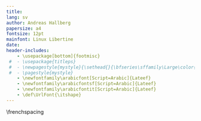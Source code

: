 ```yaml
---
title:
lang: sv
author: Andreas Hallberg
papersize: a4
fontsize: 12pt
mainfont: Linux Libertine
date:
header-includes:
    - \usepackage[bottom]{footmisc} 
 #  - \usepackage{titleps}
 #  - \newpagestyle{mystyle}{\sethead{}{\bfseries\sffamily\Large\color{black!20} DRAFT --- DO NOT DISTRIBUTE}{}\setfoot{}{\thepage}{}}
 #  - \pagestyle{mystyle}
    - \newfontfamily\arabicfont[Script=Arabic]{Lateef}
    - \newfontfamily\arabicfontsf[Script=Arabic]{Lateef}
    - \newfontfamily\arabicfontit[Script=Arabic]{Lateef}
    - \def\UrlFont{\itshape}
---
```


\frenchspacing
